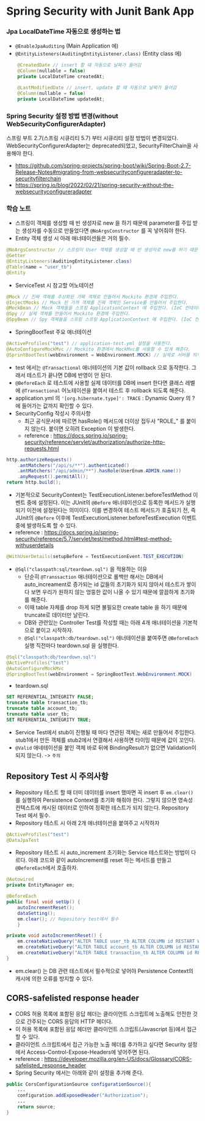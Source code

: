 # Spring Security with Junit Bank App

### Jpa LocalDateTime 자동으로 생성하는 법
- `@EnableJpaAuditing` (Main Application 에)
- `@EntityListeners(AuditingEntityListener.class)` (Entity class 에)
```java
    @CreatedDate // insert 할 때 자동으로 날짜가 들어감
    @Column(nullable = false)
    private LocalDateTime createdAt;

    @LastModifiedDate // insert, update 할 때 자동으로 날짜가 들어감
    @Column(nullable = false)
    private LocalDateTime updatedAt;
```
### Spring Security 설정 방법 변경(without WebSecurityConfigurerAdapter)
스프링 부트 2.7(스프링 시큐리티 5.7) 부터 시큐리티 설정 방법이 변경되었다. WebSecurityConfigurerAdapter는 deprecated되었고, SecurityFilterChain을 사용해야 한다.
- https://github.com/spring-projects/spring-boot/wiki/Spring-Boot-2.7-Release-Notes#migrating-from-websecurityconfigureradapter-to-securityfilterchain
- https://spring.io/blog/2022/02/21/spring-security-without-the-websecurityconfigureradapter

### 학습 노트
- 스프링이 객체를 생성할 때 빈 생성자로 new 을 하기 때문에 parameter를 주입 받는 생성자를 수동으로 만들었다면 `@NoArgsConstructor` 를 꼭 넣어줘야 한다.
- Entity 객체 생성 시 아래 애너테이션들은 거의 필수.
```java
@NoArgsConstructor // 스프링이 User 객체를 생성할 때 빈 생성자로 new를 하기 때문에 꼭 넣어줘야 한다.
@Getter
@EntityListeners(AuditingEntityListener.class)
@Table(name = "user_tb")
@Entity
```
- ServiceTest 시 참고할 어노테이션
```java
@Mock // 진짜 객체를 추상화된 가짜 객체로 만들어서 Mockito 환경에 주입한다.    
@InjectMocks // Mock 된 가까 객체를 진짜 객체인 Service를 만들어서 주입한다.
@MockBean // Mock 객체들을 스프링 ApplicationContext 에 주입한다. (IoC 컨테이너 주입)
@Spy // 실제 객체를 만들어서 Mockito 환경에 주입한다.
@SpyBean // Spy 객체들을 스프링 스프링 ApplicationContext 에 주입한다. (IoC 컨테이너 주입)
```
- SpringBootTest 주요 애너테이션 
```java
@ActiveProfiles("test") // application-test.yml 설정을 사용한다.
@AutoConfigureMockMvc // Mockito 환경에서 MockMvc를 사용할 수 있게 해준다.
@SprintBootTest(webEnvironment = WebEnvironment.MOCK) // 실제로 서버를 띄우지 않고 테스트를 진행할 수 있다.
```
- test 에서는 `@Transactional` 애너테이션의 기본 값이 rollback 으로 동작한다. 그래서 테스트가 끝나면 DB에 반영이 안 된다.
- `@BeforeEach` 로 테스트에 사용할 실제 데이터를 DB에 insert 한다면 클래스 레벨에 `@Transactional` 어노테이션을 붙여서 테스트 후 rollback 되도록 해준다.
- application.yml 의 `'[org.hibernate.type]': TRACE` : Dynamic Query 의 ? 에 들어가는 값까지 확인할 수 있다.
- SecurityConfig 작성시 주의사항
  - 최근 공식문서에 따르면 hasRole() 메서드에 더이상 접두사 "ROLE_" 를 붙이지 않는다. 붙이면 오히려 Exception 이 발생한다.
  - reference : https://docs.spring.io/spring-security/reference/servlet/authorization/authorize-http-requests.html
```java
http.authorizeRequests()
    .antMatchers("/api/s/**").authenticated()
    .antMatchers("/api/admin/**").hasRole(UserEnum.ADMIN.name())
    .anyRequest().permitAll();
return http.build();
```
- 기본적으로 SecurityContext는 TestExecutionListener.beforeTestMethod 이벤트 중에 설정된다. 이는 JUnit의 `@Before` 애너테이션으로 등록한 메서드가 실행되기 이전에 설정된다는 의미이다.
이를 변경하여 테스트 메서드가 호출되기 전, 즉 JUnit의 `@Before` 이후에 TestExecutionListener.beforeTestExecution 이벤트 중에 발생하도록 할 수 있다.
- reference : https://docs.spring.io/spring-security/reference/5.7/servlet/test/method.html#test-method-withuserdetails
```java
@WithUserDetails(setupBefore = TestExecutionEvent.TEST_EXECUTION)
```
- `@Sql("classpath:sql/teardown.sql")` 을 적용하는 이유
  - 단순히 `@Transsaction` 애너테이션으로 롤백만 해서는 DB에서 auto_increament로 증가되는 id 값들의 초기화가 되지 않아서 테스트가 쌓이다 보면 우리가 원하지 않는 엉뚱한 값이 나올 수 있기 때문에 깔끔하게 초기화를 해준다.
  - 이때 table 자체를 drop 하게 되면 불필요한 create table 을 하기 때문에 truncate로 데이터만 날린다.
  - DB와 관련있는 Controller Test를 작성할 때는 아래 4개 애너테이션을 기본적으로 붙이고 시작하자.
  - `@Sql("classpath:db/teardown.sql")` 애너테이션을 붙여주면 `@BeforeEach` 실행 직전마다 teardown.sql 을 실행한다.
```java
@Sql("classpath:db/teardown.sql")
@ActiveProfiles("test")
@AutoConfigureMockMvc
@SpringBootTest(webEnvironment = SpringBootTest.WebEnvironment.MOCK)
```
- teardown.sql
```sql
SET REFERENTIAL_INTEGRITY FALSE;
truncate table transaction_tb;
truncate table account_tb;
truncate table user_tb;
SET REFERENTIAL_INTEGRITY TRUE;
```
- Service Test에서 stub이 진행될 때 마다 연관된 객체는 새로 만들어서 주입한다. stub1에서 만든 객체를 stub2에서 연결해서 사용하면 타이밍 때문에 값이 꼬인다.
- `@Valid` 애네테이션을 붙인 객체 바로 뒤에 BindingResult가 없으면 Validation이 되지 않는다. -> `주의` 

## Repository Test 시 주의사항
- Repository 테스트 할 때 더미 데이터를 insert 했따면 꼭 insert 후 `em.clear()` 를 실행하여 Persistence Context를 초기화 해줘야 한다. 그렇지 않으면 영속성 컨텍스트에 캐시된 데이터로 인하여 정확한 테스트가 되지 않는다. Repository Test 에서 필수.
- Repository 테스트 시 아래 2개 애너테이션을 붙여주고 시작하자
```java
@ActiveProfiles("test")
@DataJpaTest
```
- Repository 테스트 시 auto_increment 초기화는 Service 테스트와는 방법이 다르다. 아래 코드와 같이 autoIncrement를 reset 하는 메서드를 만들고 `@BeforeEach`에서 호출하자.
```java
@Autowired
private EntityManager em;

@BeforeEach
public final void setUp() {
    autoIncrementReset();
    dataSetting();
    em.clear(); // Repository test에서 필수
    }

private void autoIncrementReset() {
	em.createNativeQuery("ALTER TABLE user_tb ALTER COLUMN id RESTART WITH 1").executeUpdate();
	em.createNativeQuery("ALTER TABLE account_tb ALTER COLUMN id RESTART WITH 1").executeUpdate();
	em.createNativeQuery("ALTER TABLE transaction_tb ALTER COLUMN id RESTART WITH 1").executeUpdate();
}
```
- em.clear() 는 DB 관련 테스트에서 필수적으로 넣어야 Persistence Context의 캐시에 의한 오류를 방지할 수 있다.
## CORS-safelisted response header
- CORS 허용 목록에 포함된 응답 헤더는 클라이언트 스크립트에 노출해도 안전한 것으로 간주되는 CORS 응답의 HTTP 헤더다.
- 이 허용 목록에 포함된 응답 헤더만 클라이언트 스크립트(Javascript 등)에서 접근할 수 있다.
- 클라이언트 스크립트에서 접근 가능한 노출 헤더를 추가하고 싶다면 Security 설정에서 Access-Control-Expose-Headers에 넣어주면 된다.
- reference : https://developer.mozilla.org/en-US/docs/Glossary/CORS-safelisted_response_header
- Spring Security 에서는 아래와 같이 설정을 추가해 준다.
```java
public CorsConfigurationSource configurationSource(){
    ...
    configuration.addExposedHeader("Authorization");
    ...
    return source;
}
```
